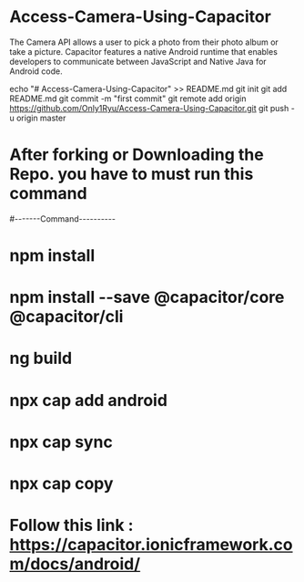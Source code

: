 # Access-Camera-Using-Capacitor
The Camera API allows a user to pick a photo from their photo album or take a picture.
Capacitor features a native Android runtime that enables developers to communicate between JavaScript and Native Java for Android code.


echo "# Access-Camera-Using-Capacitor" >> README.md
git init
git add README.md
git commit -m "first commit"
git remote add origin https://github.com/Only1Ryu/Access-Camera-Using-Capacitor.git
git push -u origin master

# After forking or Downloading the Repo. you have to must run this command

#-------Command----------


# npm install 
# npm install --save @capacitor/core @capacitor/cli
# ng build
# npx cap add android
# npx cap sync
# npx cap copy

# Follow this link : https://capacitor.ionicframework.com/docs/android/
